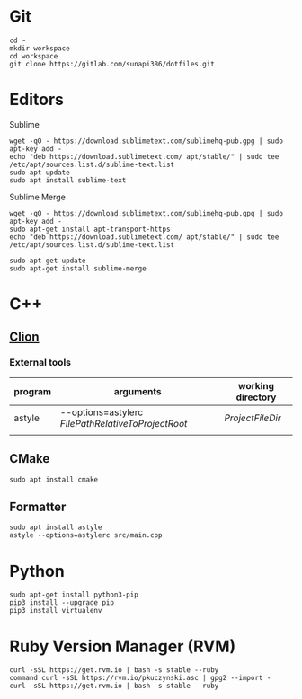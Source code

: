 # Git

```
cd ~
mkdir workspace
cd workspace
git clone https://gitlab.com/sunapi386/dotfiles.git
```

# Editors

Sublime
```
wget -qO - https://download.sublimetext.com/sublimehq-pub.gpg | sudo apt-key add -
echo "deb https://download.sublimetext.com/ apt/stable/" | sudo tee /etc/apt/sources.list.d/sublime-text.list
sudo apt update
sudo apt install sublime-text
```

Sublime Merge
```
wget -qO - https://download.sublimetext.com/sublimehq-pub.gpg | sudo apt-key add -
sudo apt-get install apt-transport-https
echo "deb https://download.sublimetext.com/ apt/stable/" | sudo tee /etc/apt/sources.list.d/sublime-text.list

sudo apt-get update
sudo apt-get install sublime-merge
```


# C++

## [Clion](https://www.jetbrains.com/clion/download/)
### External tools

| program | arguments | working directory |
|---------|----------------------------------------------------|-------------------|
| astyle | --options=astylerc $FilePathRelativeToProjectRoot$ | $ProjectFileDir$ |
|  |  |  |

## CMake
```
sudo apt install cmake
```


## Formatter
```
sudo apt install astyle
astyle --options=astylerc src/main.cpp
```


# Python
```
sudo apt-get install python3-pip
pip3 install --upgrade pip
pip3 install virtualenv
```

# Ruby Version Manager (RVM)
```
curl -sSL https://get.rvm.io | bash -s stable --ruby
command curl -sSL https://rvm.io/pkuczynski.asc | gpg2 --import -
curl -sSL https://get.rvm.io | bash -s stable --ruby
```
